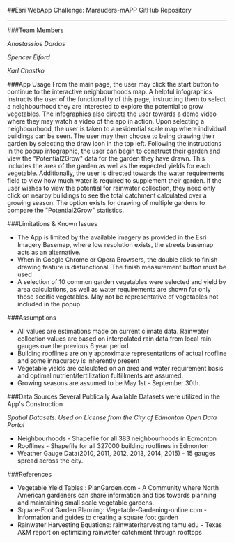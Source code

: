 ##Esri WebApp Challenge: Marauders-mAPP GitHub Repository

----
###Team Members

*Anastassios Dardas* 

*Spencer Elford*

*Karl Chastko*

###App Usage
From the main page, the user may click the start button to continue to the interactive neighbourhoods map. A helpful infographics instructs the user of the functionality of this page, instructing them to select a neighbourhood they are interested to explore the potential to grow vegetables. The infographics also directs the user towards a demo video where they may watch a video of the app in action. 
Upon selecting a neighbourhood, the user is taken to a residential scale map where individual buildings can be seen. The user may then choose to being drawing their garden by selecting the draw icon in the top left. Following the instructions in the popup infographic, the user can begin to construct their garden and view the "Potential2Grow" data for the garden they have drawn. This includes the area of the garden as well as the expected yields for each vegetable. Additionally, the user is directed towards the water requirements field to view how much water is required to supplement their garden. If the user wishes to view the potential for rainwater collection, they need only click on nearby buildings to see the total catchment calculated over a growing season. The option exists for drawing of multiple gardens to compare the "Potential2Grow" statistics.


###Limitations & Known Issues
* The App is limited by the available imagery as provided in the Esri Imagery Basemap, where low resolution exists, the streets basemap acts as an alternative.
* When in Google Chrome or Opera Browsers, the double click to finish drawing feature is disfunctional. The finish measurement button must be used
* A selection of 10 common garden vegetables were selected and yield by area calculations, as well as water requirements are shown for only those secific vegetables. May not be representative of vegetables not included in the popup

###Assumptions
* All values are estimations made on current climate data. Rainwater collection values are based on interpolated rain data from local rain gauges ove the previous 6 year period.
* Building rooflines are only approximate representations of actual roofline and some innacuracy is inherently present
* Vegetable yields are calculated on an area and water requirement basis and optimal nutrient/fertilization fulfillments are assumed.
* Growing seasons are assumed to be May 1st - September 30th.

###Data Sources
Several Publically Available Datasets were utilized in the App's Construction

*Spatial Datasets: Used on License from the City of Edmonton Open Data Portal*
* Neighbourhoods - Shapefile for all 383 neighbourhoods in Edmonton
* Rooflines - Shapefile for all 327000 building rooflines in Edmonton
* Weather Gauge Data(2010, 2011, 2012, 2013, 2014, 2015) - 15 gauges spread across the city.

          
###References
* Vegetable Yield Tables : PlanGarden.com - A Community where North American gardeners can share information and tips towards planning and maintaining small scale vegetable gardens.
* Square-Foot Garden Planning: Vegetable-Gardening-online.com - Information and guides to creating a square foot garden
* Rainwater Harvesting Equations: rainwaterharvesting.tamu.edu - Texas A&M report on optimizing rainwater catchment through rooftops

        
      


